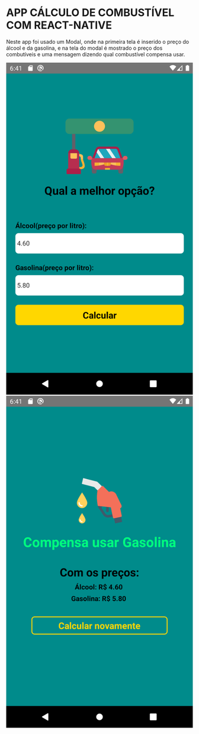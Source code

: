 # APP CÁLCULO DE COMBUSTÍVEL COM REACT-NATIVE

Neste app foi usado um Modal, onde na primeira tela é inserido o preço do álcool e da gasolina, e na tela do modal é mostrado o preço dos combutíveis e uma mensagem dizendo qual combustível compensa usar.


![Logo do Markdown](src/img/tela1.png)
<img src = "src/img/tela2.png">